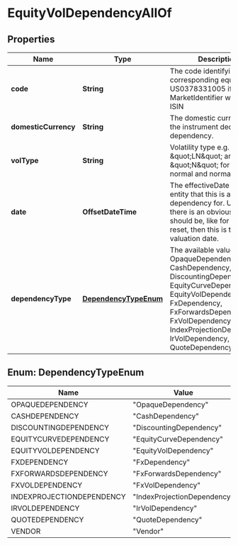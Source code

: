 

# EquityVolDependencyAllOf


## Properties

Name | Type | Description | Notes
------------ | ------------- | ------------- | -------------
**code** | **String** | The code identifying the corresponding equity, e.g. US0378331005 if the MarketIdentifier was set to ISIN | 
**domesticCurrency** | **String** | The domestic currency of the instrument declaring this dependency. | 
**volType** | **String** | Volatility type e.g. \&quot;LN\&quot; and \&quot;N\&quot; for log-normal and normal volatility. | 
**date** | **OffsetDateTime** | The effectiveDate of the entity that this is a dependency for.  Unless there is an obvious date this should be, like for a historic reset, then this is the valuation date. | 
**dependencyType** | [**DependencyTypeEnum**](#DependencyTypeEnum) | The available values are: OpaqueDependency, CashDependency, DiscountingDependency, EquityCurveDependency, EquityVolDependency, FxDependency, FxForwardsDependency, FxVolDependency, IndexProjectionDependency, IrVolDependency, QuoteDependency, Vendor | 



## Enum: DependencyTypeEnum

Name | Value
---- | -----
OPAQUEDEPENDENCY | &quot;OpaqueDependency&quot;
CASHDEPENDENCY | &quot;CashDependency&quot;
DISCOUNTINGDEPENDENCY | &quot;DiscountingDependency&quot;
EQUITYCURVEDEPENDENCY | &quot;EquityCurveDependency&quot;
EQUITYVOLDEPENDENCY | &quot;EquityVolDependency&quot;
FXDEPENDENCY | &quot;FxDependency&quot;
FXFORWARDSDEPENDENCY | &quot;FxForwardsDependency&quot;
FXVOLDEPENDENCY | &quot;FxVolDependency&quot;
INDEXPROJECTIONDEPENDENCY | &quot;IndexProjectionDependency&quot;
IRVOLDEPENDENCY | &quot;IrVolDependency&quot;
QUOTEDEPENDENCY | &quot;QuoteDependency&quot;
VENDOR | &quot;Vendor&quot;



